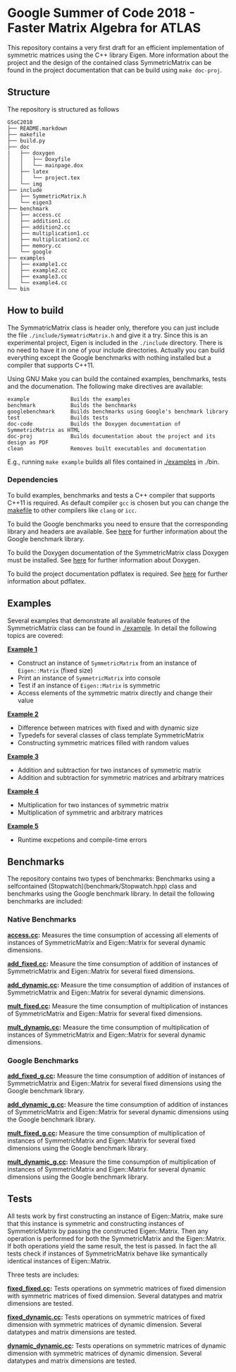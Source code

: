 # Google Summer of Code 2018 - Faster Matrix Algebra for ATLAS #

This repository contains a very first draft for an efficient implementation of symmetric matrices using the C++ library Eigen. More information about the project and the design of the contained class SymmetricMatrix can be found in the project documentation that can be build using ``make doc-proj``.

## Structure ##

The repository is structured as follows

    GSoC2018
    ├── README.markdown             
    ├── makefile 
    ├── build.py                  
    ├── doc     
    |   ├── doxygen
    │   │   ├── Doxyfile
    │   │   └── mainpage.dox   
    │   ├── latex
    │   │   └── project.tex
    │   └── img
    ├── include
    │   ├── SymmetricMatrix.h
    │   └── eigen3
    ├── benchmark
    │   ├── access.cc
    │   ├── addition1.cc
    │   ├── addition2.cc
    │   ├── multiplication1.cc
    │   ├── multiplication2.cc
    │   ├── memory.cc
    │   └── google
    ├── examples
    │   ├── example1.cc
    │   ├── example2.cc
    │   ├── example3.cc
    │   └── example4.cc
    └── bin

## How to build ##

The SymmatricMatrix class is header only, therefore you can just include the file ``./include/SymmatricMatrix.h`` and give it a try.
Since this is an experimental project, Eigen is included in the ``./include`` directory. There is no need to have it in one of your include directories. Actually you can build everything except the Google benchmarks with nothing installed but a compiler that supports C++11.

Using GNU Make you can build the contained examples, benchmarks, tests and the documenation. The following make directives are available:

    example             Builds the examples
    benchmark           Builds the benchmarks
    googlebenchmark     Builds benchmarks using Google's benchmark library
    test                Builds tests
    doc-code            Builds the Doxygen documentation of SymmetricMatrix as HTML
    doc-proj            Builds documentation about the project and its design as PDF
    clean               Removes built executables and documentation

E.g., running ``make example`` builds all files contained in [./examples](./examples) in ./bin. 

### Dependencies ###

To build examples, benchmarks and tests a C++ compiler that supports C++11 is required. As default compiler ``gcc`` is chosen but you can change the [makefile](makefile) to other compilers like ``clang`` or ``icc``.

To build the Google benchmarks you need to ensure that the corresponding library and headers are available. See [here](https://github.com/google/benchmark) for further information about the Google benchmark library.

To build the Doxygen documentation of the SymmetricMatrix class Doxygen must be installed. See [here](https://www.stack.nl/~dimitri/doxygen/) for further information about Doxygen.

To build the project documentation pdflatex is required. See [here](https://www.tug.org/applications/pdftex/) for further information about pdflatex.

## Examples ##

Several examples that demonstrate all available features of the SymmetricMatrix class can be found in [./example](./example). In detail the following topics are covered:

**[Example 1](./examples/example1.cc)**
- Construct an instance of ``SymmetricMatrix`` from an instance of ``Eigen::Matrix`` (fixed size)
- Print an instance of ``SymmetricMatrix`` into console
- Test if an instance of ``Eigen::Matrix`` is symmetric
- Access elements of the symmetric matrix directly and change their value

**[Example 2](./examples/example2.cc)**
- Difference between matrices with fixed and with dynamic size
- Typedefs for several classes of class template SymmetricMatrix
- Constructing symmetric matrices filled with random values

**[Example 3](./examples/example3.cc)**
- Addition and subtraction for two instances of symmetric matrix
- Addition and subtraction for symmetric matrices and arbitrary matrices

**[Example 4](./examples/example4.cc)**
- Multiplication for two instances of symmetric matrix
- Multiplication of symmetric and arbitrary matrices

**[Example 5](./examples/example5.cc)**
- Runtime excpetions and compile-time errors

## Benchmarks ##

The repository contains two types of benchmarks: Benchmarks using a selfcontained (Stopwatch)(benchmark/Stopwatch.hpp) class and benchmarks using the Google benchmark library. In detail the following benchmarks are included:

### Native Benchmarks ###

**[access.cc](benchmark/access.cc):** Measures the time consumption of accessing all elements of instances of SymmetricMatrix and Eigen::Matrix for several dynamic dimensions.

**[add_fixed.cc](benchmark/add_fixed.cc):** Measure the time consumption of addition of instances of SymmetricMatrix and Eigen::Matrix for several fixed dimensions.

**[add_dynamic.cc](benchmark/add_dynamic.cc):** Measure the time consumption of addition of instances of SymmetricMatrix and Eigen::Matrix for several dynamic dimensions.

**[mult_fixed.cc](benchmark/mult_fixed.cc):** Measure the time consumption of multiplication of instances of SymmetricMatrix and Eigen::Matrix for several fixed dimensions.

**[mult_dynamic.cc](benchmark/mult_dynamic.cc):** Measure the time consumption of multiplication of instances of SymmetricMatrix and Eigen::Matrix for several dynamic dimensions.

### Google Benchmarks ###

**[add_fixed_g.cc](googlebenchmark/add_fixed_g.cc):** Measure the time consumption of addition of instances of SymmetricMatrix and Eigen::Matrix for several fixed dimensions using the Google benchmark library.

**[add_dynamic_g.cc](googlebenchmark/add_dynamic.cc):** Measure the time consumption of addition of instances of SymmetricMatrix and Eigen::Matrix for several dynamic dimensions using the Google benchmark library.

**[mult_fixed_g.cc](googlebenchmark/mult_fixed_g.cc):** Measure the time consumption of multiplication of instances of SymmetricMatrix and Eigen::Matrix for several fixed dimensions using the Google benchmark library.

**[mult_dynamic_g.cc](googlebenchmark/mult_dynamic_g.cc):** Measure the time consumption of multiplication of instances of SymmetricMatrix and Eigen::Matrix for several dynamic dimensions using the Google benchmark library.

## Tests ##

All tests work by first constructing an instance of Eigen::Matrix, make sure that this instance is symmetric and constructing instances of SymmetricMatrix by passing the constructed Eigen::Matrix. Then any operation is performed for both the SymmetricMatrix and the Eigen::Matrix. If both operations yield the same result, the test is passed. In fact the all tests check if instances of SymmetricMatrix behave like symantically identical instances of Eigen::Matrix.

Three tests are includes:

**[fixed_fixed.cc](test/fixed_fixed.cc):** Tests operations on symmetric matrices of fixed dimension with symmetric matrices of fixed dimension. Several datatypes and matrix dimensions are tested.

**[fixed_dynamic.cc](test/fixed_fixed.cc):** Tests operations on symmetric matrices of fixed dimension with symmetric matrices of dynamic dimension. Several datatypes and matrix dimensions are tested.

**[dynamic_dynamic.cc](test/fixed_fixed.cc):** Tests operations on symmetric matrices of dynamic dimension with symmetric matrices of dynamic dimension. Several datatypes and matrix dimensions are tested.

